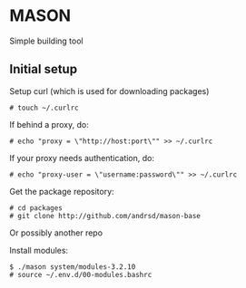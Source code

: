 MASON
=====
Simple building tool


Initial setup
-------------

Setup curl (which is used for downloading packages)
```
# touch ~/.curlrc
```

If behind a proxy, do:
```
# echo "proxy = \"http://host:port\"" >> ~/.curlrc
```

If your proxy needs authentication, do:
```
# echo "proxy-user = \"username:password\"" >> ~/.curlrc
```

Get the package repository:
```
# cd packages
# git clone http://github.com/andrsd/mason-base
```

Or possibly another repo

Install modules:
```
$ ./mason system/modules-3.2.10
# source ~/.env.d/00-modules.bashrc
```
